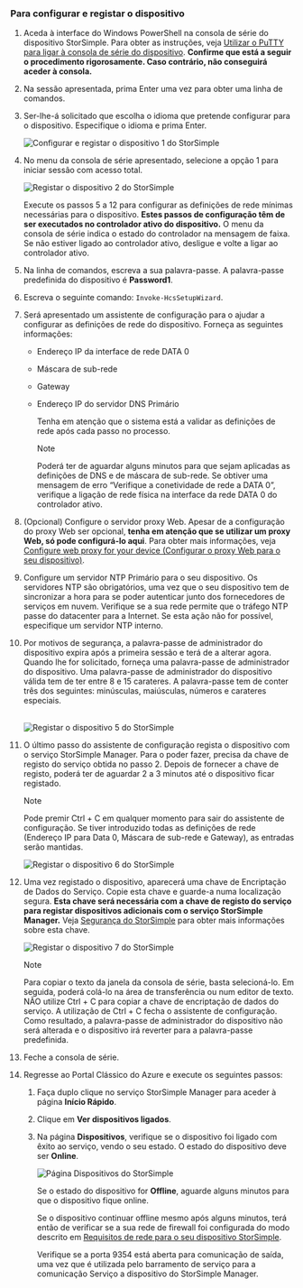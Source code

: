 <!--author=alkohli last changed: 02/22/2016-->


### <a name="to-configure-and-register-the-device"></a>Para configurar e registar o dispositivo
1. Aceda à interface do Windows PowerShell na consola de série do dispositivo StorSimple. Para obter as instruções, veja [Utilizar o PuTTY para ligar à consola de série do dispositivo](#use-putty-to-connect-to-the-device-serial-console). **Confirme que está a seguir o procedimento rigorosamente. Caso contrário, não conseguirá aceder à consola.**
2. Na sessão apresentada, prima Enter uma vez para obter uma linha de comandos. 
3. Ser-lhe-á solicitado que escolha o idioma que pretende configurar para o dispositivo. Especifique o idioma e prima Enter. 
   
    ![Configurar e registar o dispositivo 1 do StorSimple](./media/storsimple-configure-and-register-device-u1/HCS_RegisterYourDevice1-U1-include.png)
4. No menu da consola de série apresentado, selecione a opção 1 para iniciar sessão com acesso total. 
   
    ![Registar o dispositivo 2 do StorSimple](./media/storsimple-configure-and-register-device-u1/HCS_RegisterYourDevice2_U1-include.png)
   
     Execute os passos 5 a 12 para configurar as definições de rede mínimas necessárias para o dispositivo. **Estes passos de configuração têm de ser executados no controlador ativo do dispositivo.** O menu da consola de série indica o estado do controlador na mensagem de faixa. Se não estiver ligado ao controlador ativo, desligue e volte a ligar ao controlador ativo.
5. Na linha de comandos, escreva a sua palavra-passe. A palavra-passe predefinida do dispositivo é **Password1**.
6. Escreva o seguinte comando: `Invoke-HcsSetupWizard`. 
7. Será apresentado um assistente de configuração para o ajudar a configurar as definições de rede do dispositivo. Forneça as seguintes informações: 
   
   * Endereço IP da interface de rede DATA 0
   * Máscara de sub-rede
   * Gateway
   * Endereço IP do servidor DNS Primário
     
        Tenha em atenção que o sistema está a validar as definições de rede após cada passo no processo.
     
     > [!NOTE]
     > Poderá ter de aguardar alguns minutos para que sejam aplicadas as definições de DNS e de máscara de sub-rede. Se obtiver uma mensagem de erro “Verifique a conetividade de rede a DATA 0”, verifique a ligação de rede física na interface da rede DATA 0 do controlador ativo.
     > 
     > 
8. (Opcional) Configure o servidor proxy Web. Apesar de a configuração do proxy Web ser opcional, **tenha em atenção que se utilizar um proxy Web, só pode configurá-lo aqui**. Para obter mais informações, veja [Configure web proxy for your device (Configurar o proxy Web para o seu dispositivo)](../articles/storsimple/storsimple-configure-web-proxy.md).
9. Configure um servidor NTP Primário para o seu dispositivo. Os servidores NTP são obrigatórios, uma vez que o seu dispositivo tem de sincronizar a hora para se poder autenticar junto dos fornecedores de serviços em nuvem. Verifique se a sua rede permite que o tráfego NTP passe do datacenter para a Internet. Se esta ação não for possível, especifique um servidor NTP interno. 
10. Por motivos de segurança, a palavra-passe de administrador do dispositivo expira após a primeira sessão e terá de a alterar agora. Quando lhe for solicitado, forneça uma palavra-passe de administrador do dispositivo. Uma palavra-passe de administrador do dispositivo válida tem de ter entre 8 e 15 carateres. A palavra-passe tem de conter três dos seguintes: minúsculas, maiúsculas, números e carateres especiais.
    
    <br/>![Registar o dispositivo 5 do StorSimple](./media/storsimple-configure-and-register-device-u1/HCS_RegisterYourDevice5_U1-include.png)
11. O último passo do assistente de configuração regista o dispositivo com o serviço StorSimple Manager. Para o poder fazer, precisa da chave de registo do serviço obtida no passo 2. Depois de fornecer a chave de registo, poderá ter de aguardar 2 a 3 minutos até o dispositivo ficar registado.
    
    > [!NOTE]
    > Pode premir Ctrl + C em qualquer momento para sair do assistente de configuração. Se tiver introduzido todas as definições de rede (Endereço IP para Data 0, Máscara de sub-rede e Gateway), as entradas serão mantidas.
    > 
    > 
    
    ![Registar o dispositivo 6 do StorSimple](./media/storsimple-configure-and-register-device-u1/HCS_RegisterYourDevice6_U1-include.png)
12. Uma vez registado o dispositivo, aparecerá uma chave de Encriptação de Dados do Serviço. Copie esta chave e guarde-a numa localização segura. **Esta chave será necessária com a chave de registo do serviço para registar dispositivos adicionais com o serviço StorSimple Manager.** Veja [Segurança do StorSimple](../articles/storsimple/storsimple-security.md) para obter mais informações sobre esta chave.
    
    ![Registar o dispositivo 7 do StorSimple](./media/storsimple-configure-and-register-device-u1/HCS_RegisterYourDevice7_U1-include.png)    
    
    > [!NOTE]
    > Para copiar o texto da janela da consola de série, basta selecioná-lo. Em seguida, poderá colá-lo na área de transferência ou num editor de texto. NÃO utilize Ctrl + C para copiar a chave de encriptação de dados do serviço. A utilização de Ctrl + C fecha o assistente de configuração. Como resultado, a palavra-passe de administrador do dispositivo não será alterada e o dispositivo irá reverter para a palavra-passe predefinida.
    > 
    > 
13. Feche a consola de série.
14. Regresse ao Portal Clássico do Azure e execute os seguintes passos:
    
    1. Faça duplo clique no serviço StorSimple Manager para aceder à página **Início Rápido**.
    2. Clique em **Ver dispositivos ligados**.
    3. Na página **Dispositivos**, verifique se o dispositivo foi ligado com êxito ao serviço, vendo o seu estado. O estado do dispositivo deve ser **Online**.
       
        ![Página Dispositivos do StorSimple](./media/storsimple-configure-and-register-device-u1/HCS_DevicesPageM_U1-include.png) 
       
        Se o estado do dispositivo for **Offline**, aguarde alguns minutos para que o dispositivo fique online. 
       
        Se o dispositivo continuar offline mesmo após alguns minutos, terá então de verificar se a sua rede de firewall foi configurada do modo descrito em [Requisitos de rede para o seu dispositivo StorSimple](../articles/storsimple/storsimple-system-requirements.md). 
       
        Verifique se a porta 9354 está aberta para comunicação de saída, uma vez que é utilizada pelo barramento de serviço para a comunicação Serviço a dispositivo do StorSimple Manager.



<!--HONumber=Nov16_HO2-->


